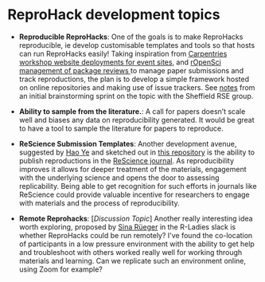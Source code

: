 # ReproHack development topics

- **Reproducible ReproHacks**: One of the goals is to make ReproHacks reproducible, ie develop customisable templates and tools so that hosts can run ReproHacks easily! Taking inspiration from [Carpentries workshop website deployments for event sites](https://carpentries.github.io/lesson-example/02-tooling/), and  [rOpenSci management of package reviews ](https://github.com/ropensci/software-review/issues) to manage paper submissions and track reproductions, the plan is to develop a simple framework hosted on online repositories and making use of issue trackers. See [notes](https://hackmd.io/@U2KSpBasRLqM0fN-YALVrw/rJJSSIFhE) from an initial brainstorming sprint on the topic with the Sheffield RSE group.


- **Ability to sample from the literature.**: A call for papers doesn’t scale well and biases any data on reproducibility generated. It would be great to have a tool to sample the literature for papers to reproduce.

- **ReScience Submission Templates**: Another development avenue, suggested by [Hao Ye](https://haoye.us/) and sketched out in [this repository](https://github.com/annakrystalli/ReScience-reprohack) is the ability to publish reproductions in the [ReScience journal](http://rescience.github.io/). As reproducibility improves it allows for deeper treatment of the materials, engagement with the underlying science and opens the door to assessing replicability. Being able to get recognition for such efforts in journals like ReScience could provide valuable incentive for researchers to engage with materials and the process of reproducibility.

- **Remote Reprohacks**: [_Discussion Topic_] Another really interesting idea worth exploring, proposed by [Sina Rüeger](https://sinarueeger.github.io/) in the R-Ladies slack is whether ReproHacks could be run remotely? I've found the co-location of participants in a low pressure environment with the ability to get help and troubleshoot with others worked really well for working through materials and learning. Can we replicate such an environment online, using Zoom for example?
